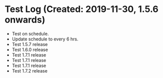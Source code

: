 # Test Log (Created: 2019-11-30, 1.5.6 onwards)
- Test on schedule.
- Update schedule to every 6 hrs.
- Test 1.5.7 release
- Test 1.6.0 release
- Test 1.7.1 release
- Test 1.7.1 release
- Test 1.7.1 release
- Test 1.7.2 release